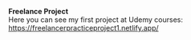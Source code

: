 <b>Freelance Project</b></br>
Here you can see my first project at Udemy courses:</br>
https://freelancerpracticeproject1.netlify.app/
